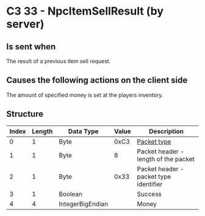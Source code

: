 # C3 33 - NpcItemSellResult (by server)

## Is sent when

The result of a previous item sell request.

## Causes the following actions on the client side

The amount of specified money is set at the players inventory.

## Structure

| Index | Length | Data Type | Value | Description |
|-------|--------|-----------|-------|-------------|
| 0 | 1 |   Byte   | 0xC3  | [Packet type](PacketTypes.md) |
| 1 | 1 |    Byte   |   8   | Packet header - length of the packet |
| 2 | 1 |    Byte   | 0x33  | Packet header - packet type identifier |
| 3 | 1 | Boolean |  | Success |
| 4 | 4 | IntegerBigEndian |  | Money |